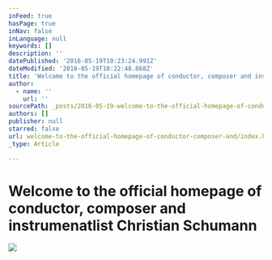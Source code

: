 ```yaml
---
inFeed: true
hasPage: true
inNav: false
inLanguage: null
keywords: []
description: ''
datePublished: '2016-05-19T10:23:24.991Z'
dateModified: '2016-05-19T10:22:48.868Z'
title: 'Welcome to the official homepage of conductor, composer and instrumenatlist Christian Schumann'
author:
  - name: ''
    url: ''
sourcePath: _posts/2016-05-19-welcome-to-the-official-homepage-of-conductor-composer-and.md
authors: []
publisher: null
starred: false
url: welcome-to-the-official-homepage-of-conductor-composer-and/index.html
_type: Article

---
```

# Welcome to the official homepage of conductor, composer and instrumenatlist Christian Schumann
![](https://the-grid-user-content.s3-us-west-2.amazonaws.com/f020412c-1549-49a4-a1e2-3e95e60b6927.jpg)